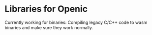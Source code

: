 # Libraries for Openic

Currently working for binaries: Compiling legacy C/C++ code to wasm binaries and make sure they work normally.
